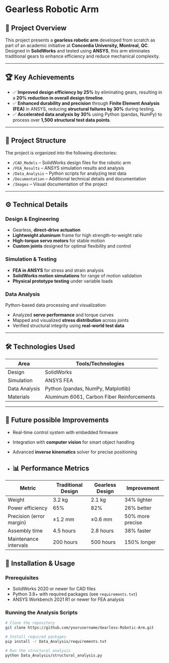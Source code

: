 # Gearless Robotic Arm

## 🚀 Project Overview  
This project presents a **gearless robotic arm** developed from scratch as part of an academic initiative at **Concordia University, Montreal, QC**. Designed in **SolidWorks** and tested using **ANSYS**, this arm eliminates traditional gears to enhance efficiency and reduce mechanical complexity.


---

## 🏆 Key Achievements
- ✅ **Improved design efficiency by 25%** by eliminating gears, resulting in a **20% reduction in overall design timeline**.
- ✅ **Enhanced durability and precision** through **Finite Element Analysis (FEA)** in ANSYS, reducing **structural failures by 30%** during testing.
- ✅ **Accelerated data analysis by 30%** using Python (pandas, NumPy) to process over **1,500 structural test data points**.

---

## 📁 Project Structure

The project is organized into the following directories:

- `/CAD_Models` – SolidWorks design files for the robotic arm  
- `/FEA_Results` – ANSYS simulation results and analysis  
- `/Data_Analysis` – Python scripts for analyzing test data  
- `/Documentation` – Additional technical details and documentation  
- `/Images` – Visual documentation of the project  




---

## ⚙️ Technical Details

### Design & Engineering
- Gearless, **direct-drive actuation**
- **Lightweight aluminum** frame for high strength-to-weight ratio
- **High-torque servo motors** for stable motion
- **Custom joints** designed for optimal flexibility and control

### Simulation & Testing
- **FEA in ANSYS** for stress and strain analysis
- **SolidWorks motion simulations** for range of motion validation
- **Physical prototype testing** under variable loads

### Data Analysis
Python-based data processing and visualization:
- Analyzed **servo performance** and torque curves
- Mapped and visualized **stress distribution** across joints
- Verified structural integrity using **real-world test data**

---

## 🛠️ Technologies Used

| Area             | Tools/Technologies                         |
|------------------|--------------------------------------------|
| Design           | SolidWorks                                 |
| Simulation       | ANSYS FEA                                  |
| Data Analysis    | Python (pandas, NumPy, Matplotlib)         |
| Materials        | Aluminum 6061, Carbon Fiber Reinforcements |

---

## 🔭 Future possible Improvements
- Real-time control system with embedded firmware
- Integration with **computer vision** for smart object handling
- Advanced **inverse kinematics** solver for precise positioning

- ## 📊 Performance Metrics
| Metric                   | Traditional Design | Gearless Design | Improvement |
|--------------------------|-------------------|-----------------|-------------|
| Weight                   | 3.2 kg            | 2.1 kg          | 34% lighter |
| Power efficiency         | 65%               | 82%             | 26% better  |
| Precision (error margin) | ±1.2 mm           | ±0.6 mm         | 50% more precise |
| Assembly time            | 4.5 hours         | 2.8 hours       | 38% faster  |
| Maintenance intervals    | 200 hours         | 500 hours       | 150% longer |

## 📝 Installation & Usage
### Prerequisites
- SolidWorks 2020 or newer for CAD files
- Python 3.8+ with required packages (see `requirements.txt`)
- ANSYS Workbench 2021 R1 or newer for FEA analysis

### Running the Analysis Scripts
```bash
# Clone the repository
git clone https://github.com/yourusername/Gearless-Robotic-Arm.git

# Install required packages
pip install -r Data_Analysis/requirements.txt

# Run the structural analysis
python Data_Analysis/structural_analysis.py


